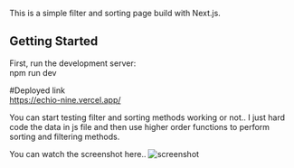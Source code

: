 This is a simple filter and sorting page build with Next.js.

## Getting Started

First, run the development server:
<br/>
npm run dev

#Deployed link <br/>
https://echio-nine.vercel.app/


You can start testing filter and sorting methods working or not..
I just hard code the data in js file and then use higher order functions to perform sorting and filtering methods.



You can watch the screenshot here..
<img src="https://github.com/Prashant7970/echio/assets/95179001/10ef4f9d-61f5-48f2-b181-6f2e4771ac48" alt="screenshot" />

